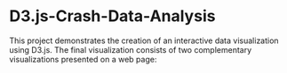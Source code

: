 # D3.js-Crash-Data-Analysis
This project demonstrates the creation of an interactive data visualization using D3.js. The final visualization consists of two complementary visualizations presented on a web page:

